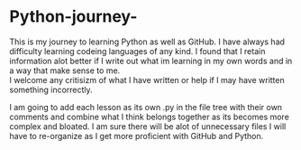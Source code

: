 # Python-journey-

This is my journey to learning Python as well as GitHub. 
I have always had difficulty learning codeing languages of any kind. 
I found that I retain information alot better if I write out what im learning in my own words and in a way that make sense to me.  
I welcome any critisizm of what I have written or help if I may have written something incorrectly. 

I am going to add each lesson as its own .py in the file tree with their own comments and combine what I think belongs together as 
its becomes more complex and bloated. I am sure there will be alot of unnecessary files I will have to re-organize as I get more
proficient with GitHub and Python. 
